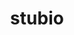 ---
title: stubio
ongoing: false
years: 2019
link: https://stu-b-io.com/
description: An occasional workshop featuring collaborations between me and [Kelly Tan](https://kellyktan.com/).
---